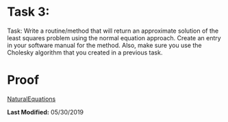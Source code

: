 # Task 3:
Task: Write a routine/method that will return an approximate solution of the least squares problem using the normal equation approach. Create an entry in your software manual for the method. Also, make sure you use the Cholesky algorithm that you created in a previous task. 
# Proof

[NaturalEquations](https://thedegreeisalie.github.io/Math5610/softwareManual/NaturalEquations)


**Last Modified:** 05/30/2019

